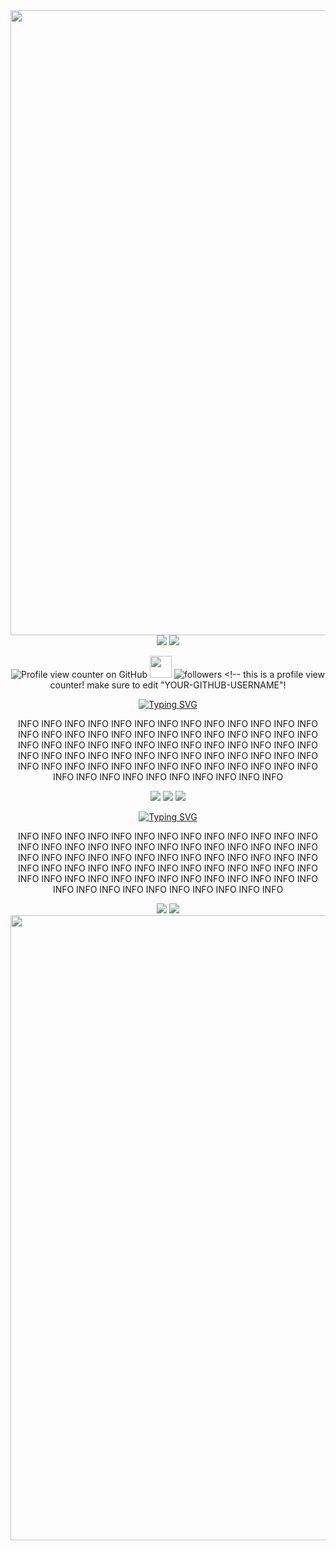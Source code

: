 <div align="center">
  <img src="https://64.media.tumblr.com/6fa1f39cf1e756d3714fc5b914d7f8c9/d75be76f682b65ab-ce/s640x960/8a1b6881a657d955b3f615fcc5d4311adf40936e.jpg" width="1000">
  
  <img src="https://64.media.tumblr.com/6a275bf8fbf6c0a6cf9b4bf61e328aeb/265a06971e290890-f4/s2048x3072/cc1140c962ec09c632af95b957908b248a747829.gifv">

  <img src="https://64.media.tumblr.com/9ce47a377907b8c86438e225689a6269/c87adbf042de6f9b-f6/s1280x1920/e1d8c200971b8edaa0d2f44d23b3bd22c0d1b407.pnj">

![Profile view counter on GitHub](https://komarev.com/ghpvc/?username=YOUR-GITHUB-USERNAME&color=78b330&style=plastic&label=view&LabelColor=d13a34) <!-- this is a profile view counter! make sure to edit "YOUR-GITHUB-USERNAME"! --> <img src="https://64.media.tumblr.com/c11ba0d53b0d8137813493d9ffe667df/332662bcadb2f47e-69/s75x75_c1/67cfcfa0e9d97f1eedfd31eef35ed1557f855d5d.gifv" width="35">
  <img alt="followers" title="Follow me on Github" src="https://img.shields.io/github/followers/YOUR-GITHUB-USERNAME?color=d13a34&style=plastic&labelColor=78b330&label=bugs"/> <!-- this is a profile view counter! make sure to edit "YOUR-GITHUB-USERNAME"! 

<a href="https://git.io/typing-svg"><img src="https://readme-typing-svg.demolab.com?font=Sunshiney&size=30&duration=10&pause=1000&color=78B330&background=FAFFD100&repeat=false&width=371&lines=Ladybug+hugs+%5E_%5E" alt="Typing SVG" /></a> <br>
<!-- you can edit anything below this!-->
INFO INFO INFO INFO INFO INFO INFO INFO INFO INFO INFO INFO INFO INFO INFO INFO INFO INFO INFO INFO INFO INFO INFO INFO INFO INFO INFO INFO INFO INFO INFO INFO INFO INFO INFO  INFO INFO INFO INFO INFO INFO INFO INFO INFO INFO INFO  INFO INFO INFO INFO INFO INFO INFO INFO INFO INFO INFO  INFO INFO INFO INFO INFO INFO INFO INFO INFO INFO INFO  INFO INFO INFO INFO INFO INFO INFO 
<!-- you can edit anything above this!-->


<img src="https://64.media.tumblr.com/9e57e0345a5d3250ea3bb892039fb35e/c87adbf042de6f9b-16/s250x400/dadb886538f678f978a6aabde850dc50e4785746.gifv">
<img src="https://64.media.tumblr.com/e2d60128f0dc6d2dca572ce3b719b407/b0f8ae2c71ab1f2b-a4/s250x400/2d96702e59ae289faeef17d7dff6d16148035cee.gifv">
<img src="https://64.media.tumblr.com/5c5dccd216bd957fae8350c3db002540/c87adbf042de6f9b-e3/s250x400/65b284ce30e2408f18366454936e7efef321485d.gifv">
  

<a href="https://git.io/typing-svg"><img src="https://readme-typing-svg.demolab.com?font=Sunshiney&size=30&duration=10&pause=1000&color=D13A34&background=FAFFD100&repeat=false&width=400&lines=Butterfly+kisses+%3C3" alt="Typing SVG" /></a> <br>
<!-- you can edit anything below this!-->
INFO INFO INFO INFO INFO INFO INFO INFO INFO INFO INFO INFO INFO INFO INFO INFO INFO INFO INFO INFO INFO INFO INFO INFO INFO INFO INFO INFO INFO INFO INFO INFO INFO INFO INFO  INFO INFO INFO INFO INFO INFO INFO INFO INFO INFO INFO  INFO INFO INFO INFO INFO INFO INFO INFO INFO INFO INFO  INFO INFO INFO INFO INFO INFO INFO INFO INFO INFO INFO  INFO INFO INFO INFO INFO INFO INFO 
<!-- you can edit anything above this!-->


<div align="center">
<img src="https://64.media.tumblr.com/f3e78b43e08e30ff3b9354549b6d8c46/42c467a5210e4c72-f0/s500x750/9175a2c0a643e250d288b576362e25f51d69bbbf.pnj">
<img src="https://64.media.tumblr.com/60b942f14ca8de7ed7d90ca4f07cc647/c87adbf042de6f9b-17/s1280x1920/188cc3a0fed649a9f4cf04ce15a89a66f01e5a6f.pnj">
  <img src="https://64.media.tumblr.com/6fa1f39cf1e756d3714fc5b914d7f8c9/d75be76f682b65ab-ce/s640x960/8a1b6881a657d955b3f615fcc5d4311adf40936e.jpg" width="1000">
</div>
